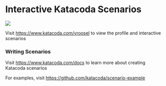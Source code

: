 # Interactive Katacoda Scenarios

[![](http://shields.katacoda.com/katacoda/yroosel/count.svg)](https://www.katacoda.com/yroosel "Get your profile on Katacoda.com")

Visit https://www.katacoda.com/yroosel to view the profile and interactive scenarios

### Writing Scenarios
Visit https://www.katacoda.com/docs to learn more about creating Katacoda scenarios

For examples, visit https://github.com/katacoda/scenario-example
